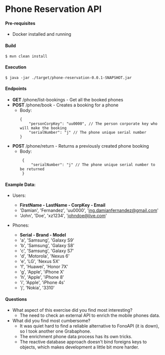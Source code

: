 # Phone Reservation API

#### Pre-requisites

* Docker installed and running

#### Build

```
$ mvn clean install
``` 

#### Execution

```
$ java -jar ./target/phone-reservation-0.0.1-SNAPSHOT.jar
``` 

#### Endpoints

* **GET** /phone/list-bookings - Get all the booked phones
* **POST** /phone/book - Creates a booking for a phone
    * Body:
      ```
      {
          "personCorpKey": "uu0000", // The person corporate key who will make the booking
          "serialNumber": "j" // The phone unique serial number
      }
      ``` 
* **POST** /phone/return - Returns a previously created phone booking
    * Body:
       ```
        {
            "serialNumber": "j" // The phone unique serial number to be returned
        }
        ```

#### Example Data:

* Users:
    * **FirstName - LastName - CorpKey - Email**
    * 'Damian', 'Fernandez', 'uu0000', 'ing.damianfernandez@gmail.com'
    * 'John', 'Doe', 'xz1234', 'johndoe@live.com'

* Phones:
    * **Serial - Brand - Model**
    * 'a', 'Samsung', 'Galaxy S9'
    * 'b', 'Samsung', 'Galaxy S8'
    * 'c', 'Samsung', 'Galaxy S7'
    * 'd', 'Motorola', 'Nexus 6'
    * 'e', 'LG', 'Nexus 5X'
    * 'f', 'Huawei', 'Honor 7X'
    * 'g', 'Apple', 'iPhone X'
    * 'h', 'Apple', 'iPhone 8'
    * 'i', 'Apple', 'iPhone 4s'
    * 'j', 'Nokia', '3310'

#### Questions

* What aspect of this exercise did you find most interesting?
    * The need to check an external API to enrich the mobile phones data.
* What did you find most cumbersome?
    * It was quiet hard to find a reliable alternative to FonoAPI (it is down), so I took another one Grabaphone.
    * The enrichment phone data process has its own tricks.
    * The reactive database approach doesn't bind foreigns keys to objects, which makes development a little bit more
      harder.